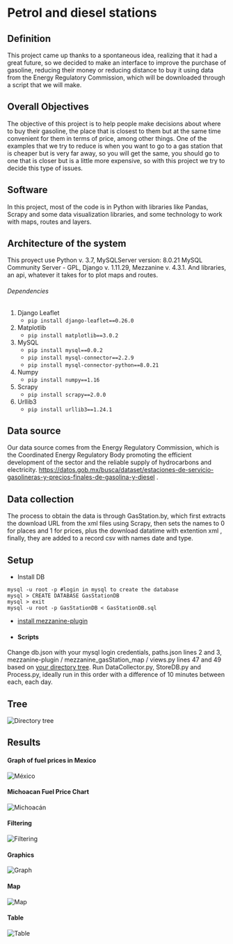 # Petrol and diesel stations
## Definition
This project came up thanks to a spontaneous idea, realizing that it had a great future, so we decided to make an interface to improve the purchase of gasoline, reducing their money or reducing distance to buy it using data from the Energy Regulatory Commission, which will be downloaded through a script that we will make.
## Overall Objectives
The objective of this project is to help people make decisions about where to buy their gasoline, the place that is closest to them but at the same time convenient for them in terms of price, among other things. One of the examples that we try to reduce is when you want to go to a gas station that is cheaper but is very far away, so you will get the same, you should go to one that is closer but is a little more expensive, so with this project we try to decide this type of issues.
## Software
In this project, most of the code is in Python with libraries like Pandas, Scrapy and some data visualization libraries, and some technology to work with maps, routes and layers.
## Architecture of the system
This proyect use Python v. 3.7, MySQLServer version: 8.0.21 MySQL Community Server - GPL, Django v. 1.11.29, Mezzanine v. 4.3.1. And libraries, an api, whatever it takes for to plot maps and routes.
###### Dependencies
1. Django Leaflet
     - ```pip install django-leaflet==0.26.0```
2. Matplotlib
     - ```pip install matplotlib==3.0.2```
3. MySQL
     - ```pip install mysql==0.0.2```
     - ```pip install mysql-connector==2.2.9```
     - ```pip install mysql-connector-python==8.0.21```
4. Numpy
     - ```pip install numpy==1.16```
5. Scrapy
     - ```pip install scrapy==2.0.0```
6. Urllib3
     - ```pip install urllib3==1.24.1```
   
## Data source
Our data source comes from the Energy Regulatory Commission, which is the Coordinated Energy Regulatory Body promoting the efficient development of the sector and the reliable supply of hydrocarbons and electricity.
https://datos.gob.mx/busca/dataset/estaciones-de-servicio-gasolineras-y-precios-finales-de-gasolina-y-diesel .
## Data collection
The process to obtain the data is through GasStation.by, which first extracts the download URL from the xml files using Scrapy, then sets the names to 0 for places and 1 for prices, plus the download datatime with extention xml , finally, they are added to a record csv with names date and type.
## Setup
- Install DB
```
mysql -u root -p #login in mysql to create the database
mysql > CREATE DATABASE GasStationDB
mysql > exit
mysql -u root -p GasStationDB < GasStationDB.sql
```
- [install mezzanine-plugin](https://github.com/GustavoAlfredoZA/GasStation-LocP/blob/master/mezzanine-plugin/README.rst)
- #### Scripts
Change db.json with your mysql login credentials, paths.json lines 2 and 3, mezzanine-plugin / mezzanine_gasStation_map / views.py lines 47 and 49 based on [your directory tree](https://github.com/GustavoAlfredoZA/GasStation-LocP/blob/master/tree.jpg).
Run DataCollector.py, StoreDB.py and Process.py, ideally run in this order with a difference of 10 minutes between each, each day.
## Tree
![Directory tree](tree.jpg) 
## Results
#### Graph of fuel prices in Mexico 
![México](IMG1.png) 
#### Michoacan Fuel Price Chart
![Michoacán](IMG2.png)
#### Filtering
![Filtering](Form1.png) 
#### Graphics
![Graph](Form2.png) 
#### Map
![Map](Map.png) 
#### Table
![Table](Table.png) 
